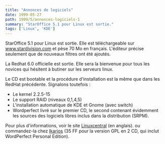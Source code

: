 ```yaml
---
title: "Annonces de logiciels"
date: 1999-05-27
path: 1999/5/annonces-logiciels-1
summary: "StarOffice 5.1 pour Linux est sortie."
tags: ['Linux', 'KDE']
---
```


<P>StarOffice 5.1 pour Linux est sortie. Elle est téléchargeable sur
<A HREF="http://www.stardivision.com/">www.stardivision.com</A>
et pèse 70 Mo en français. L'éditeur précise
seulement que de nouveaux filtres ont été ajoutés.</P>

<P>La Redhat 6.0 officielle est sortie. Elle sera la bienvenue
pour tous les novices qui hésitent à butiner sur les
serveurs linux.</P>

<P>Le CD est bootable et la procédure d'installation est la
même que dans les RedHat précédente. Signalons toutefois :</P>

<UL>

<LI>Le kernel 2.2.5-15
<LI>Le support RAID (niveaux 0,1,4,5)
<LI>L'installation automatique de KDE et Gnome (avec switch)
<LI>Wordperfect livré sur le premier CD, le second contenant
évidemment les sources des logiciels libres inclus dans la distribution
(SRPM).
</UL>

<P>Pour plus d'informations, voir le site
<A HREF="http://linuxcentral.com/products/dist/redhat-6.0/">Linuxcentral</A>
(en anglais).
ou commandez-la chez <A HREF="http://www.ikarios.com/">Ikarios</A>
(35 FF pour la version GPL en 2 CD, qui inclut WordPerfect Personal Edition).</P>


